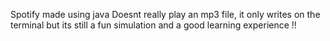 Spotify made using java
Doesnt really play an mp3 file, it only writes on the terminal but its still a fun simulation and a good learning experience !!
